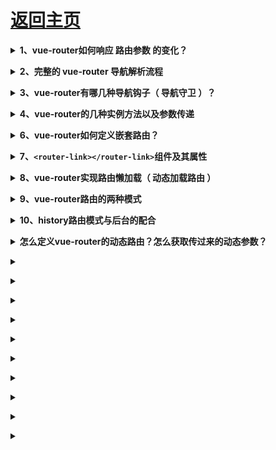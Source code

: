 # [返回主页](../../README.md)

<b><details><summary>1、vue-router如何响应 路由参数 的变化？</summary></b>

</details>

<b><details><summary>2、完整的 vue-router 导航解析流程</summary></b>

</details>

<b><details><summary>3、vue-router有哪几种导航钩子（ 导航守卫 ）？</summary></b>

</details>

<b><details><summary>4、vue-router的几种实例方法以及参数传递</summary></b>

</details>

<b><details><summary>6、vue-router如何定义嵌套路由？</summary></b>

</details>

<b><details><summary>7、`<router-link></router-link>`组件及其属性</summary></b>

</details>

<b><details><summary>8、vue-router实现路由懒加载（ 动态加载路由 ）</summary></b>

[详情](https://segmentfault.com/a/1190000011519350)

</details>

<b><details><summary>9、vue-router路由的两种模式</summary></b>

hash history

</details>

<b><details><summary>10、history路由模式与后台的配合</summary></b>

</details>

<b><details><summary>怎么定义vue-router的动态路由？怎么获取传过来的动态参数？ </summary></b>

答：在router目录下的index.js文件中，对path属性加上/:id。  使用router对象的params.id

</details>

<b><details><summary></summary></b>

</details>

<b><details><summary></summary></b>

</details>

<b><details><summary></summary></b>

</details>

<b><details><summary></summary></b>

</details>

<b><details><summary></summary></b>

</details>

<b><details><summary></summary></b>

</details>

<b><details><summary></summary></b>

</details>

<b><details><summary></summary></b>

</details>

<b><details><summary></summary></b>

</details>

<b><details><summary></summary></b>

</details>










